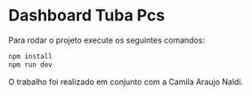 # Dashboard Tuba Pcs

Para rodar o projeto execute os seguintes comandos:

```bash
npm install
npm run dev
```

O trabalho foi realizado em conjunto com a Camila Araujo Naldi.